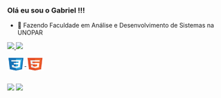 ### Olá eu sou o Gabriel !!!

- 🌱 Fazendo Faculdade em Análise e Desenvolvimento de Sistemas na UNOPAR

<div>
<a href="https://github.com/Bielllima">
  <img height="180em" src="https://github-readme-stats.vercel.app/api?username=Bielllima&show_icons=true&theme=dark&include_all_commits=true&count_private=true"/>
  <img height="180em" src="https://github-readme-stats.vercel.app/api/top-langs/?username=Biellliam&layout=compact&langs_count=16&theme=dark"/>
  
  <div style="display: inline_block"><br> 
  <img align="center" alt="Rafa-CSS" height="30" width="40" src="https://raw.githubusercontent.com/devicons/devicon/master/icons/css3/css3-original.svg">
  <img align="center" alt="Rafa-HTML" height="30" width="40" src="https://raw.githubusercontent.com/devicons/devicon/master/icons/html5/html5-original.svg">
</div>

##

<div> 
  <a href="https://www.instagram.com/glzin.bsb/" target="_blank"><img src="https://img.shields.io/badge/-Instagram-%23E4405F?style=for-the-badge&logo=instagram&logoColor=white" target="_blank"></a>
  <a href = "mailto:gbiel.lima@gmail.com"><img src="https://img.shields.io/badge/-Gmail-%23333?style=for-the-badge&logo=gmail&logoColor=white" target="_blank"></a>
  
  
</div>
